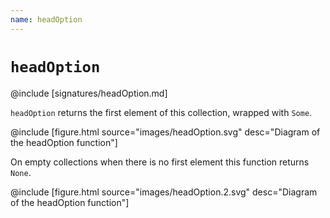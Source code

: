 ```yaml
---
name: headOption
---
```


# `headOption`

@include [signatures/headOption.md]

`headOption` returns the first element of this collection, wrapped with `Some`.

@include [figure.html source="images/headOption.svg" desc="Diagram of the headOption function"]

On empty collections when there is no first element this function returns `None`.

@include [figure.html source="images/headOption.2.svg" desc="Diagram of the headOption function"]

